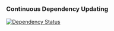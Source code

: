 ### Continuous Dependency Updating

[![Dependency Status](https://www.versioneye.com/user/projects/55885932306662001d000065/badge.svg?style=flat)](https://www.versioneye.com/user/projects/55885932306662001d000065)
